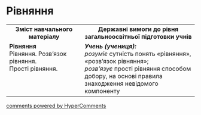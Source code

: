 <div id="hypercomments_widget" class="js-hypercomments-widget invisible"></div>

# Рівняння
<table>
  <tr>
    <td width="40%" align="center"><b>Зміст навчального матеріалу<b></td>
    <td width="60%" align="center"><b>Державні вимоги до рівня загальноосвітньої підготовки учнів</b></td>
  </tr>
  <tr>
    <td width="40%" style="vertical-align:top !important;"><b>Рівняння </b><br>
Рівняння. Розв’язок рівняння.<br>
Прості рівняння.<br></td>
    <td width="60%" style="vertical-align:top !important;"><i><b>Учень (учениця):</b></i><br>
<i>розуміє</i> сутність понять «рівняння», «розв’язок рівняння»;<br> 
<i>розв’язує</i> прості рівняння способом добору, на основі правила знаходження невідомого компоненту<br></td>
  </tr>
</table>

<div class="js-hypercomments-container">
    <a href="http://hypercomments.com" class="hc-link" title="comments widget">comments powered by HyperComments</a>
</div>
